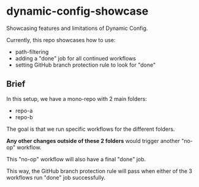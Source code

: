 # dynamic-config-showcase

Showcasing features and limitations of Dynamic Config.

Currently, this repo showcases how to use:

- path-filtering
- adding a "done" job for all continued workflows
- setting GitHub branch protection rule to look for "done"

## Brief

In this setup, we have a mono-repo with 2 main folders:

- repo-a
- repo-b

The goal is that we run specific workflows for the different folders.

**Any other changes outside of these 2 folders** would trigger another "no-op" workflow.

This "no-op" workflow will also have a final "done" job.

This way, the GitHub branch protection rule will pass when either of the 3 workflows run "done" job successfully.
